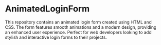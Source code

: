 # AnimatedLoginForm
This repository contains an animated login form created using HTML and CSS. The form features smooth animations and a modern design, providing an enhanced user experience. Perfect for web developers looking to add stylish and interactive login forms to their projects.
